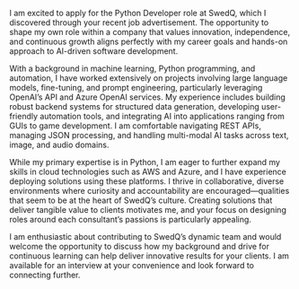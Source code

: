 I am excited to apply for the Python Developer role at SwedQ, which I discovered through your recent job advertisement. The opportunity to shape my own role within a company that values innovation, independence, and continuous growth aligns perfectly with my career goals and hands-on approach to AI-driven software development.

With a background in machine learning, Python programming, and automation, I have worked extensively on projects involving large language models, fine-tuning, and prompt engineering, particularly leveraging OpenAI’s API and Azure OpenAI services. My experience includes building robust backend systems for structured data generation, developing user-friendly automation tools, and integrating AI into applications ranging from GUIs to game development. I am comfortable navigating REST APIs, managing JSON processing, and handling multi-modal AI tasks across text, image, and audio domains.

While my primary expertise is in Python, I am eager to further expand my skills in cloud technologies such as AWS and Azure, and I have experience deploying solutions using these platforms. I thrive in collaborative, diverse environments where curiosity and accountability are encouraged—qualities that seem to be at the heart of SwedQ’s culture. Creating solutions that deliver tangible value to clients motivates me, and your focus on designing roles around each consultant’s passions is particularly appealing.

I am enthusiastic about contributing to SwedQ’s dynamic team and would welcome the opportunity to discuss how my background and drive for continuous learning can help deliver innovative results for your clients. I am available for an interview at your convenience and look forward to connecting further.